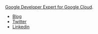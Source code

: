 [Google Developer Expert for Google Cloud](https://developers.google.com/community/experts/directory/profile/profile-guy-maliar).
<br/>
* [Blog](https://medium.com/@gmaliar)
* [Twitter](https://twitter.com/gmaliar_)
* [Linkedin](https://il.linkedin.com/in/guy-maliar)
